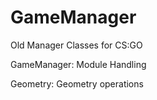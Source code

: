 # GameManager
Old Manager Classes for CS:GO

GameManager: Module Handling

Geometry: Geometry operations
